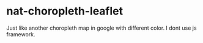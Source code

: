 # nat-choropleth-leaflet
Just like another choropleth map in google with different color. I dont use js framework. 
